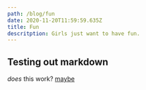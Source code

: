 ```yaml
---
path: /blog/fun
date: 2020-11-20T11:59:59.635Z
title: Fun
descritption: Girls just want to have fun.
---
```

## Testing out markdown

_does_ this work? [maybe](google.com)